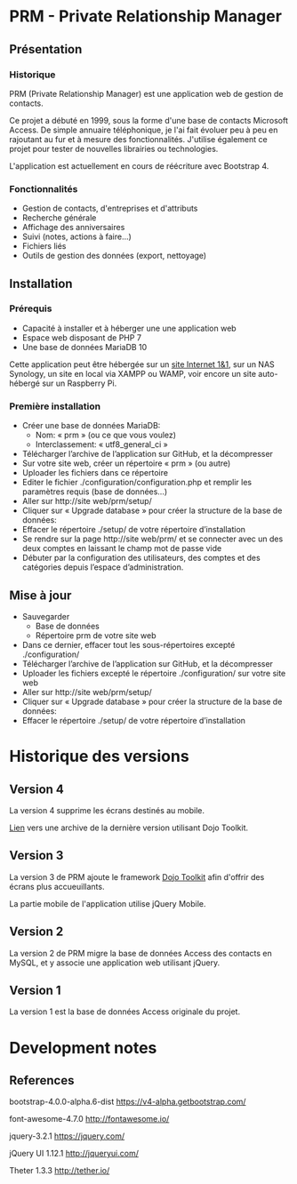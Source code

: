 # PRM - Private Relationship Manager

## Présentation

### Historique

PRM (Private Relationship Manager) est une application web de gestion de contacts.

Ce projet a débuté en 1999, sous la forme d'une base de contacts Microsoft Access. De simple annuaire téléphonique, je l'ai fait évoluer peu à peu en rajoutant au fur et à mesure des fonctionnalités. J'utilise également ce projet pour tester de nouvelles librairies ou technologies.

L'application est actuellement en cours de réécriture avec Bootstrap 4.

### Fonctionnalités

* Gestion de contacts, d'entreprises et d'attributs
* Recherche générale
* Affichage des anniversaires
* Suivi (notes, actions à faire...)
* Fichiers liés
* Outils de gestion des données (export, nettoyage)

## Installation

### Prérequis

* Capacité à installer et à héberger une une application web
* Espace web disposant de PHP 7
* Une base de données MariaDB 10

Cette application peut être hébergée sur un [site Internet 1&1](http://www.1and1.fr/?kwk=16605005), sur un NAS Synology, un site en local via XAMPP ou WAMP, voir encore un site auto-hébergé sur un Raspberry Pi.

### Première installation

* Créer une base de données MariaDB:
  * Nom: « prm » (ou ce que vous voulez)
  * Interclassement: « utf8_general_ci »
* Télécharger l’archive de l’application sur GitHub, et la décompresser
* Sur votre site web, créer un répertoire « prm » (ou autre)
* Uploader les fichiers dans ce répertoire
* Editer le fichier ./configuration/configuration.php et remplir les paramètres requis (base de données…)
* Aller sur http://site web/prm/setup/
* Cliquer sur « Upgrade database » pour créer la structure de la base de données:
* Effacer le répertoire ./setup/ de votre répertoire d’installation
* Se rendre sur la page http://site web/prm/ et se connecter avec un des deux comptes en laissant le champ mot de passe vide
* Débuter par la configuration des utilisateurs, des comptes et des catégories depuis l’espace d’administration.

## Mise à jour

* Sauvegarder
  * Base de données
  * Répertoire prm de votre site web
* Dans ce dernier, effacer tout les sous-répertoires excepté ./configuration/
* Télécharger l’archive de l’application sur GitHub, et la décompresser
* Uploader les fichiers excepté le répertoire ./configuration/ sur votre site web
* Aller sur http://site web/prm/setup/
* Cliquer sur « Upgrade database » pour créer la structure de la base de données:
* Effacer le répertoire ./setup/ de votre répertoire d’installation

# Historique des versions

## Version 4

La version 4 supprime les écrans destinés au mobile.

[Lien](/projects/PRMv4.zip) vers une archive de la dernière version utilisant Dojo Toolkit.

## Version 3

La version 3 de PRM ajoute le framework [Dojo Toolkit](https://dojotoolkit.org/) afin d'offrir des écrans plus accueuillants.

La partie mobile de l'application utilise jQuery Mobile.

## Version 2

La version 2 de PRM migre la base de données Access des contacts en MySQL, et y associe une application web utilisant jQuery.

## Version 1

La version 1 est la base de données Access originale du projet.

# Development notes

## References

bootstrap-4.0.0-alpha.6-dist
https://v4-alpha.getbootstrap.com/

font-awesome-4.7.0
http://fontawesome.io/

jquery-3.2.1
https://jquery.com/

jQuery UI 1.12.1
http://jqueryui.com/

Theter 1.3.3
http://tether.io/
